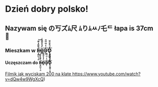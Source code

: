 # Dzień dobry polsko! 
## Nazywam się の丂ズﾑ尺 ﾑりﾑﾶﾉ乇ᄃ  łapa is 37cm :muscle:
### Mieszkam w R̶̨̯̪̪̩̘̱̔̌̄̑̉̌͊͘͝O̵͈̍̓̉̊̑̅͌̾͘D̴͍͎̆͗̓̿̿̄͘̕̕Ō̸̢̧̬̳̮͎͙̮̆́̎͋̑̌͘
#### Uczęszczam do R̶̨̯̪̪̩̘̱̔̌̄̑̉̌͊͘͝O̵͈̍̓̉̊̑̅͌̾͘D̴͍͎̆͗̓̿̿̄͘̕̕Ō̸̢̧̬̳̮͎͙̮̆́̎͋̑̌͘
[Filmik jak wyciskam 200 na klate  ](https://www.youtube.com/watch?v=dQw4w9WgXcQ)https://www.youtube.com/watch?v=dQw4w9WgXcQ)
